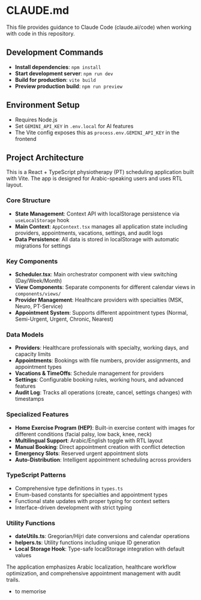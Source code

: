 # CLAUDE.md

This file provides guidance to Claude Code (claude.ai/code) when working with code in this repository.

## Development Commands

- **Install dependencies**: `npm install`
- **Start development server**: `npm run dev`
- **Build for production**: `vite build`
- **Preview production build**: `npm run preview`

## Environment Setup

- Requires Node.js
- Set `GEMINI_API_KEY` in `.env.local` for AI features
- The Vite config exposes this as `process.env.GEMINI_API_KEY` in the frontend

## Project Architecture

This is a React + TypeScript physiotherapy (PT) scheduling application built with Vite. The app is designed for Arabic-speaking users and uses RTL layout.

### Core Structure

- **State Management**: Context API with localStorage persistence via `useLocalStorage` hook
- **Main Context**: `AppContext.tsx` manages all application state including providers, appointments, vacations, settings, and audit logs
- **Data Persistence**: All data is stored in localStorage with automatic migrations for settings

### Key Components

- **Scheduler.tsx**: Main orchestrator component with view switching (Day/Week/Month)
- **View Components**: Separate components for different calendar views in `components/views/`
- **Provider Management**: Healthcare providers with specialties (MSK, Neuro, PT-Service)
- **Appointment System**: Supports different appointment types (Normal, Semi-Urgent, Urgent, Chronic, Nearest)

### Data Models

- **Providers**: Healthcare professionals with specialty, working days, and capacity limits
- **Appointments**: Bookings with file numbers, provider assignments, and appointment types
- **Vacations & TimeOffs**: Schedule management for providers
- **Settings**: Configurable booking rules, working hours, and advanced features
- **Audit Log**: Tracks all operations (create, cancel, settings changes) with timestamps

### Specialized Features

- **Home Exercise Program (HEP)**: Built-in exercise content with images for different conditions (facial palsy, low back, knee, neck)
- **Multilingual Support**: Arabic/English toggle with RTL layout
- **Manual Booking**: Direct appointment creation with conflict detection
- **Emergency Slots**: Reserved urgent appointment slots
- **Auto-Distribution**: Intelligent appointment scheduling across providers

### TypeScript Patterns

- Comprehensive type definitions in `types.ts`
- Enum-based constants for specialties and appointment types
- Functional state updates with proper typing for context setters
- Interface-driven development with strict typing

### Utility Functions

- **dateUtils.ts**: Gregorian/Hijri date conversions and calendar operations
- **helpers.ts**: Utility functions including unique ID generation
- **Local Storage Hook**: Type-safe localStorage integration with default values

The application emphasizes Arabic localization, healthcare workflow optimization, and comprehensive appointment management with audit trails.
- to memorise